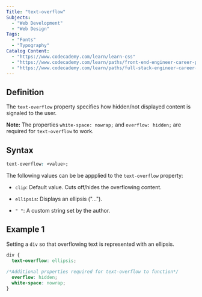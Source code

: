 ```yaml
---
Title: "text-overflow"
Subjects:
  - "Web Development"
  - "Web Design"
Tags:
  - "Fonts"
  - "Typography"
Catalog Content:
  - "https://www.codecademy.com/learn/learn-css"
  - "https://www.codecademy.com/learn/paths/front-end-engineer-career-path"
  - "https://www.codecademy.com/learn/paths/full-stack-engineer-career-path"
---
```


## Definition 

The `text-overflow` property specifies how hidden/not displayed content is signaled to the user.

**Note:** The properties `white-space: nowrap;` and `overflow: hidden;` are required for `text-overflow` to work. 

## Syntax

```css
text-overflow: <value>;
```

The following values can be be appplied to the `text-overflow` property:

- `clip`: Default value. Cuts off/hides the overflowing content.

- `ellipsis`: Displays an ellipsis ("..."). 

- `" "`: A custom string set by the author.


## Example 1

Setting a `div` so that overflowing text is represented with an ellipsis.

```css
div {
  text-overflow: ellipsis;
  
/*Additional properties required for text-overflow to function*/
  overflow: hidden;
  white-space: nowrap;
}
```
